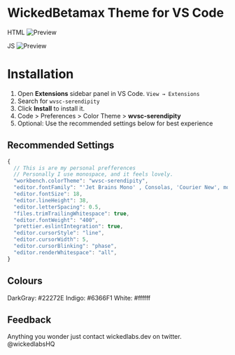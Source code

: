 # WickedBetamax Theme for VS Code
HTML
![Preview](https://raw.githubusercontent.com/michael-andreuzza/wvsc-serendipity/master/codeHTML.png?token=AID7T6ENYFE2T72SWH4ZGP3A4YLFK)

JS
![Preview](https://raw.githubusercontent.com/michael-andreuzza/wvsc-serendipity/master/codeGulp.png?token=AID7T6BS7DZXILTDHBO6F6LA4YLIC)




# Installation

1. Open **Extensions** sidebar panel in VS Code. `View → Extensions`
2. Search for `wvsc-serendipity`
3. Click **Install** to install it.
4. Code > Preferences > Color Theme > **wvsc-serendipity**
5. Optional: Use the recommended settings below for best experience

## Recommended Settings

```js
{
  // This is are my personal prefferences
  // Personally I use monospace, and it feels lovely.
  "workbench.colorTheme": "wvsc-serendipity",
  "editor.fontFamily": "'Jet Brains Mono' , Consolas, 'Courier New', monospace",
  "editor.fontSize": 18,
  "editor.lineHeight": 38,
  "editor.letterSpacing": 0.5,
  "files.trimTrailingWhitespace": true,
  "editor.fontWeight": "400",
  "prettier.eslintIntegration": true,
  "editor.cursorStyle": "line",
  "editor.cursorWidth": 5,
  "editor.cursorBlinking": "phase",
  "editor.renderWhitespace": "all",
}
```

## Colours
DarkGray: #22272E
Indigo: #6366F1
White: #ffffff


## Feedback

Anything you wonder just contact wickedlabs.dev on twitter. @wickedlabsHQ
